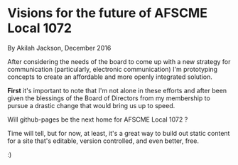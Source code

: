 # Visions for the future of AFSCME Local 1072
By Akilah Jackson, December 2016

After considering the needs of the board to come up with a new strategy for communication (particularly, electronic communication) I'm prototyping concepts to create an affordable and more openly integrated solution.

**First** it's important to note that I'm not alone in these efforts and after been given the blessings of the Board of Directors from my membership to pursue a drastic change that would bring us up to speed.

Will github-pages be the next home for AFSCME Local 1072 ? 

Time will tell, but for now, at least, it's a great way to build out static content for a site that's editable, version controlled, and even better, free.

:)
